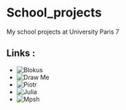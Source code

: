 # School_projects
My school projects at University Paris 7

## Links : 
 * ![Blokus <JAVA>](https://github.com/elusyo/School_projects/tree/master/Blokus)
 * ![Draw Me <JAVA>](https://github.com/elusyo/School_projects/tree/master/Draw-me)
 * ![Piotr <OCaml>]()
 * ![Julia <JAVA>](https://github.com/elusyo/School_projects/tree/master/Julia)
 * ![Mpsh <C>](https://github.com/elusyo/School_projects/tree/master/Mpsh)
